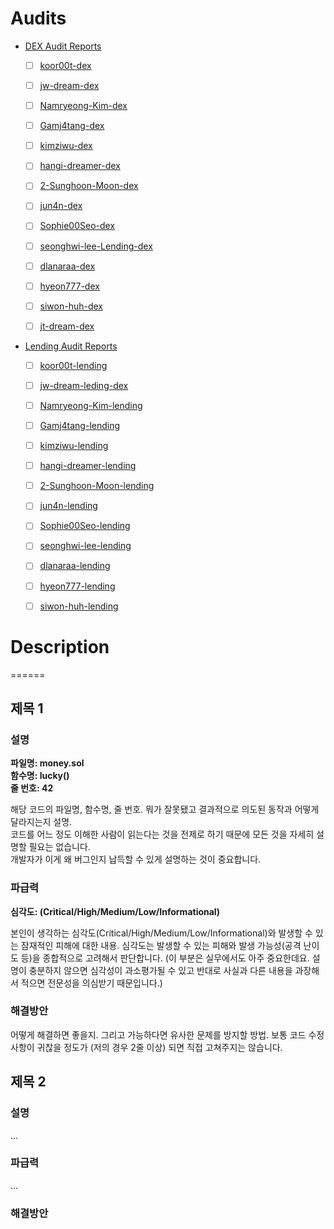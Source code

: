 Audits
======

-   [DEX Audit Reports](https://github.com/Gamj4tang/Audit/tree/main/Reports/dex-audits)
    - [ ]    [koor00t-dex](https://github.com/Gamj4tang/Audit/tree/main/Reports/dex-audits/koor00t-dex)
    - [ ]    [jw-dream-dex](https://github.com/Gamj4tang/Audit/tree/main/Reports/dex-audits/jw-dream-dex)
    - [ ]    [Namryeong-Kim-dex](https://github.com/Gamj4tang/Audit/tree/main/Reports/dex-audits/Namryeong-Kim-dex)
    - [ ]    [Gamj4tang-dex](https://github.com/Gamj4tang/Audit/tree/main/Reports/dex-audits/Gamj4tang-dex)
    - [ ]    [kimziwu-dex](https://github.com/Gamj4tang/Audit/tree/main/Reports/dex-audits/kimziwu-dex)
    - [ ]    [hangi-dreamer-dex](https://github.com/Gamj4tang/Audit/tree/main/Reports/dex-audits/hangi-dreamer-dex)
    - [ ]    [2-Sunghoon-Moon-dex](https://github.com/Gamj4tang/Audit/tree/main/Reports/dex-audits/2-Sunghoon-Moon-dex)
    - [ ]    [jun4n-dex](https://github.com/Gamj4tang/Audit/tree/main/Reports/dex-audits/jun4n-dex)
    - [ ]    [Sophie00Seo-dex](https://github.com/Gamj4tang/Audit/tree/main/Reports/dex-audits/Sophie00Seo-dex)
    - [ ]    [seonghwi-lee-Lending-dex](https://github.com/Gamj4tang/Audit/tree/main/Reports/dex-audits/seonghwi-lee-Lending-dex)
    - [ ]    [dlanaraa-dex](https://github.com/Gamj4tang/Audit/tree/main/Reports/dex-audits/dlanaraa-dex)
    - [ ]    [hyeon777-dex](https://github.com/Gamj4tang/Audit/tree/main/Reports/dex-audits/hyeon777-dex)
    - [ ]    [siwon-huh-dex](https://github.com/Gamj4tang/Audit/tree/main/Reports/dex-audits/siwon-huh-dex)
    - [ ]    [jt-dream-dex](https://github.com/Gamj4tang/Audit/tree/main/Reports/dex-audits/jt-dream-dex)

  
- [Lending Audit Reports](https://github.com/Gamj4tang/Audit/tree/main/Reports/Lending-audits)

    - [ ]    [koor00t-lending](https://github.com/Gamj4tang/Audit/tree/main/Reports/Lending-audits/koor00t-lending)

    - [ ]    [jw-dream-leding-dex](https://github.com/Gamj4tang/Audit/tree/main/Reports/Lending-audits/jw-dream-leding-dex)

    - [ ]    [Namryeong-Kim-lending](https://github.com/Gamj4tang/Audit/tree/main/Reports/Lending-audits/Namryeong-Kim-lending)

    - [ ]    [Gamj4tang-lending](https://github.com/Gamj4tang/Audit/tree/main/Reports/Lending-audits/Gamj4tang-lending)

    - [ ]    [kimziwu-lending](https://github.com/Gamj4tang/Audit/tree/main/Reports/Lending-audits/kimziwu-lending)

    - [ ]    [hangi-dreamer-lending](https://github.com/Gamj4tang/Audit/tree/main/Reports/Lending-audits/hangi-dreamer-lending)

    - [ ]    [2-Sunghoon-Moon-lending](https://github.com/Gamj4tang/Audit/tree/main/Reports/Lending-audits/2-Sunghoon-Moon-lending)

    - [ ]    [jun4n-lending](https://github.com/Gamj4tang/Audit/tree/main/Reports/Lending-audits/jun4n-lending)

    - [ ]    [Sophie00Seo-lending](https://github.com/Gamj4tang/Audit/tree/main/Reports/Lending-audits/Sophie00Seo-lending)

    - [ ]    [seonghwi-lee-lending](https://github.com/Gamj4tang/Audit/tree/main/Reports/Lending-audits/seonghwi-lee-lending)

    - [ ]    [dlanaraa-lending](https://github.com/Gamj4tang/Audit/tree/main/Reports/Lending-audits/dlanaraa-lending)

    - [ ]    [hyeon777-lending](https://github.com/Gamj4tang/Audit/tree/main/Reports/Lending-audits/hyeon777-lending)

    - [ ]    [siwon-huh-lending](https://github.com/Gamj4tang/Audit/tree/main/Reports/Lending-audits/siwon-huh-lending)
    

# Description
======
## 제목 1

### 설명
__파일명: money.sol__ <br/>
__함수명: lucky()__ <br/>
__줄 번호: 42__ <br/>


해당 코드의 파일명, 함수명, 줄 번호.
뭐가 잘못됐고 결과적으로 의도된 동작과 어떻게 달라지는지 설명. <br/>
코드를 어느 정도 이해한 사람이 읽는다는 것을 전제로 하기 때문에 모든 것을 자세히 설명할 필요는 없습니다.<br/>
개발자가 이게 왜 버그인지 납득할 수 있게 설명하는 것이 중요합니다.

### 파급력
__심각도: (Critical/High/Medium/Low/Informational)__ <br/>

본인이 생각하는 심각도(Critical/High/Medium/Low/Informational)와 발생할 수 있는 잠재적인 피해에 대한 내용.
심각도는 발생할 수 있는 피해와 발생 가능성(공격 난이도 등)을 종합적으로 고려해서 판단합니다.
(이 부분은 실무에서도 아주 중요한데요. 설명이 충분하지 않으면 심각성이 과소평가될 수 있고 반대로 사실과 다른 내용을 과장해서 적으면 전문성을 의심받기 때문입니다.)

### 해결방안
어떻게 해결하면 좋을지.
그리고 가능하다면 유사한 문제를 방지할 방법.
보통 코드 수정사항이 귀찮을 정도가 (저의 경우 2줄 이상) 되면 직접 고쳐주지는 않습니다.


## 제목 2

### 설명
...

### 파급력
...

### 해결방안
